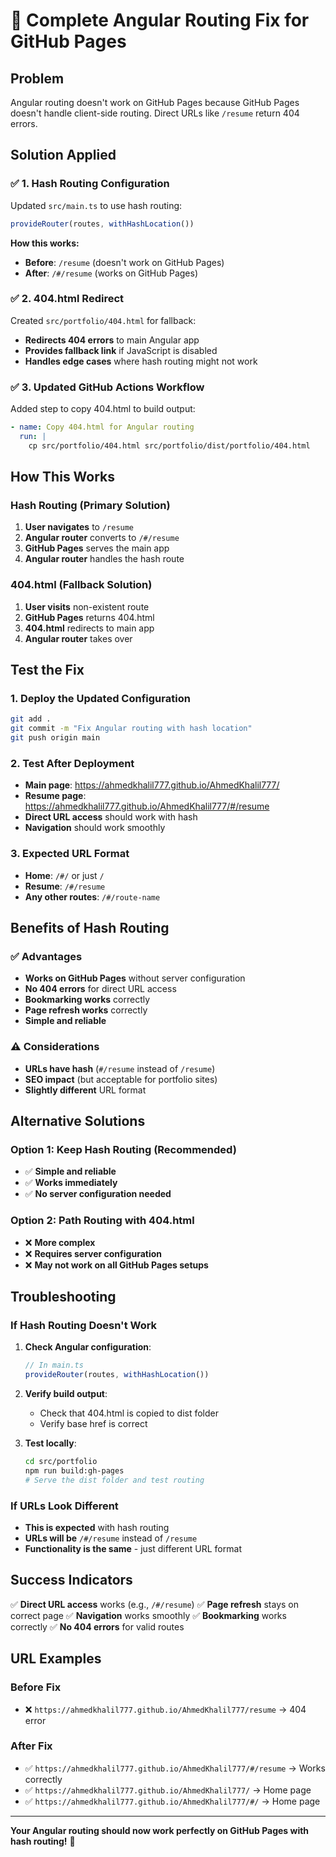 # 🔧 Complete Angular Routing Fix for GitHub Pages

## Problem
Angular routing doesn't work on GitHub Pages because GitHub Pages doesn't handle client-side routing. Direct URLs like `/resume` return 404 errors.

## Solution Applied

### ✅ **1. Hash Routing Configuration**
Updated `src/main.ts` to use hash routing:
```typescript
provideRouter(routes, withHashLocation())
```

**How this works:**
- **Before**: `/resume` (doesn't work on GitHub Pages)
- **After**: `/#/resume` (works on GitHub Pages)

### ✅ **2. 404.html Redirect**
Created `src/portfolio/404.html` for fallback:
- **Redirects 404 errors** to main Angular app
- **Provides fallback link** if JavaScript is disabled
- **Handles edge cases** where hash routing might not work

### ✅ **3. Updated GitHub Actions Workflow**
Added step to copy 404.html to build output:
```yaml
- name: Copy 404.html for Angular routing
  run: |
    cp src/portfolio/404.html src/portfolio/dist/portfolio/404.html
```

## How This Works

### **Hash Routing (Primary Solution)**
1. **User navigates** to `/resume`
2. **Angular router** converts to `/#/resume`
3. **GitHub Pages** serves the main app
4. **Angular router** handles the hash route

### **404.html (Fallback Solution)**
1. **User visits** non-existent route
2. **GitHub Pages** returns 404.html
3. **404.html** redirects to main app
4. **Angular router** takes over

## Test the Fix

### **1. Deploy the Updated Configuration**
```bash
git add .
git commit -m "Fix Angular routing with hash location"
git push origin main
```

### **2. Test After Deployment**
- **Main page**: https://ahmedkhalil777.github.io/AhmedKhalil777/
- **Resume page**: https://ahmedkhalil777.github.io/AhmedKhalil777/#/resume
- **Direct URL access** should work with hash
- **Navigation** should work smoothly

### **3. Expected URL Format**
- **Home**: `/#/` or just `/`
- **Resume**: `/#/resume`
- **Any other routes**: `/#/route-name`

## Benefits of Hash Routing

### ✅ **Advantages**
- **Works on GitHub Pages** without server configuration
- **No 404 errors** for direct URL access
- **Bookmarking works** correctly
- **Page refresh works** correctly
- **Simple and reliable**

### ⚠️ **Considerations**
- **URLs have hash** (`#/resume` instead of `/resume`)
- **SEO impact** (but acceptable for portfolio sites)
- **Slightly different** URL format

## Alternative Solutions

### **Option 1: Keep Hash Routing (Recommended)**
- ✅ **Simple and reliable**
- ✅ **Works immediately**
- ✅ **No server configuration needed**

### **Option 2: Path Routing with 404.html**
- ❌ **More complex**
- ❌ **Requires server configuration**
- ❌ **May not work on all GitHub Pages setups**

## Troubleshooting

### **If Hash Routing Doesn't Work**

1. **Check Angular configuration**:
   ```typescript
   // In main.ts
   provideRouter(routes, withHashLocation())
   ```

2. **Verify build output**:
   - Check that 404.html is copied to dist folder
   - Verify base href is correct

3. **Test locally**:
   ```bash
   cd src/portfolio
   npm run build:gh-pages
   # Serve the dist folder and test routing
   ```

### **If URLs Look Different**
- **This is expected** with hash routing
- **URLs will be** `/#/resume` instead of `/resume`
- **Functionality is the same** - just different URL format

## Success Indicators

✅ **Direct URL access** works (e.g., `/#/resume`)
✅ **Page refresh** stays on correct page
✅ **Navigation** works smoothly
✅ **Bookmarking** works correctly
✅ **No 404 errors** for valid routes

## URL Examples

### **Before Fix**
- ❌ `https://ahmedkhalil777.github.io/AhmedKhalil777/resume` → 404 error

### **After Fix**
- ✅ `https://ahmedkhalil777.github.io/AhmedKhalil777/#/resume` → Works correctly
- ✅ `https://ahmedkhalil777.github.io/AhmedKhalil777/` → Home page
- ✅ `https://ahmedkhalil777.github.io/AhmedKhalil777/#/` → Home page

---

**Your Angular routing should now work perfectly on GitHub Pages with hash routing!** 🎉
